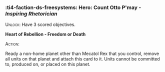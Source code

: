 ### :ti4-faction-ds-freesystems: **Hero**: Count Otto P'may - _Inspiring Rhetorician_

<span style="font-variant:small-caps;">Unlock</span>: Have 3 scored objectives.

**Heart of Rebellion - Freedom or Death**

<span style="font-variant:small-caps;">Action</span>:

Ready a non-home planet other than Mecatol Rex that you control, remove all units on that planet and attach this card to it. Units cannot be committed to, produced on, or placed on this planet.
